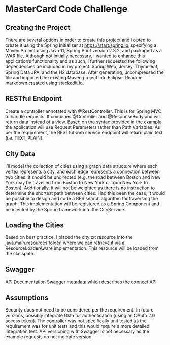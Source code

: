 # MasterCard Code Challenge

## Creating the Project
There are several options in order to create this project and I opted to create it using the Spring Initializer at https://start.spring.io, specifying a Maven Project using Java 11, Spring Boot version 2.3.2, and packaged as a WAR file. Although not initially necessary, I wanted to enhance this application’s functionality and as such, I further requested the following dependencies be included in my project: Spring Web, Jersey, Thymeleaf, Spring Data JPA, and the H2 database. After generating, uncompressed the file and imported the existing Maven project into Eclipse. Readme markdown created using stackedit.io.

## RESTful Endpoint
Create a controller annotated with @RestController. This is for Spring MVC to handle requests. It combines @Controller and @ResponseBody and will return data instead of a view. Based on the syntax provided in the example, the application will use Request Parameters rather than Path Variables. As per the requirement, the RESTful web service endpoint will return plain text (i.e. TEXT_PLAIN).

## City Data
I’ll model the collection of cities using a graph data structure where each vertex represents a city, and each edge represents a connection between two cities. It should be undirected (e.g. the road between Boston and New York may be travelled from Boston to New York or from New York to Boston). Additionally, it will not be weighted as there is no instruction to determine the shortest path between cities. Had this been the case, it would be possible to design and code a BFS search algorithm for traversing the graph. This implementation will be registered as a Spring Component and be injected by the Spring framework into the CityService.

## Loading the Cities
Based on best practice, I placed the city.txt resource into the java.main.resources folder, where we can retrieve it via a ResourceLoaderAware implementation. This resource will be loaded from the classpath.

## Swagger
[API Documentation](http://localhost:8080/swagger-ui/)  [Swagger metadata which describes the connect API](http://localhost:8080/v2/api-docs)

## Assumptions
Security does not need to be considered per the requirement. In future versions, possibly integrate Okta for authentication (using an OAuth 2.0 access token). The controller was not specifically unit tested as the requirement was for unit tests and this would require a more detailed integration test. API versioning with Swagger is not necessary as the example requests do not indicate version.

